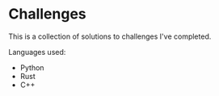 # Challenges

This is a collection of solutions to challenges I've completed.

Languages used:

- Python
- Rust
- C++
